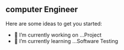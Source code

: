 ##  computer Engineer


Here are some ideas to get you started:

- 🔭 I’m currently working on ...Project
- 🌱 I’m currently learning ...Software Testing

